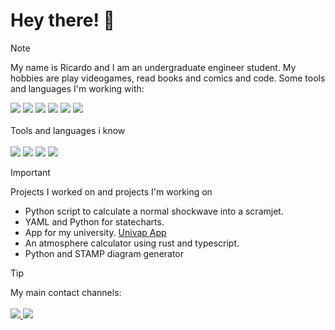 <h1>Hey there! 🦊</h1>

> [!NOTE]
> My name is Ricardo and I am an undergraduate engineer student.
> My hobbies are play videogames, read books and comics and code. 
> Some tools and languages I'm working with:
> <br>
> <div styles="gap:2px">
>  <img src="https://ziadoua.github.io/m3-Markdown-Badges/badges/Shell/shell1.svg" />
>  <img src="https://ziadoua.github.io/m3-Markdown-Badges/badges/Python/python2.svg" />
>  <img src="https://ziadoua.github.io/m3-Markdown-Badges/badges/Flutter/flutter2.svg" />
>  <img src="https://ziadoua.github.io/m3-Markdown-Badges/badges/TypeScript/typescript2.svg" />
>  <img src=https://ziadoua.github.io/m3-Markdown-Badges/badges/Fedora/fedora1.svg />
>  <img src="https://ziadoua.github.io/m3-Markdown-Badges/badges/Git/git2.svg" />
> </div>
> <br>
> Tools and languages i know
> <br><br>
> <div styles="gap:2px">
>  <img src="https://ziadoua.github.io/m3-Markdown-Badges/badges/Java/java2.svg" />
>  <img src="https://ziadoua.github.io/m3-Markdown-Badges/badges/Docker/docker2.svg" />
>  <img src="https://ziadoua.github.io/m3-Markdown-Badges/badges/Kotlin/kotlin2.svg" />
>  <img src="https://ziadoua.github.io/m3-Markdown-Badges/badges/MySQL/mysql2.svg" />
> </div>

> [!IMPORTANT]
> Projects I worked on and projects I'm working on
> <br>
>   - Python script to calculate a normal shockwave into a scramjet.
>   - YAML and Python for statecharts.
>   - App for my university. [Univap App](https://play.google.com/store/apps/details?id=br.univap.mobileapp)
>   - An atmosphere calculator using rust and typescript.
>   - Python and STAMP diagram generator

> [!TIP]
> My main contact channels:
> <br><br>
> <a href="https://www.linkedin.com/in/ricardo-faria-9a4bb6217/">
>   <img src="https://ziadoua.github.io/m3-Markdown-Badges/badges/LinkedIn/linkedin2.svg"/>
> </a>
> <a href="mailto:ricardofcosta0804@gmail.com">
>   <img src="https://ziadoua.github.io/m3-Markdown-Badges/badges/Gmail/gmail2.svg" />
> </a>
> </a>
